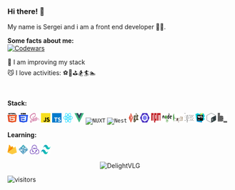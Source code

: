### Hi there! 👋 
My name is Sergei and i am a front end developer 🔰💎.

**Some facts about me:**</br>
    <a href="https://www.codewars.com/users/DelightVLG" target="_blank">
      <img src="https://www.codewars.com/users/DelightVLG/badges/micro" alt="Codewars"/>
    </a></br>
    
   🚀 I am improving my stack<br/>
   😼 I love activities: ⚽️🎾⛳️🏂🏄🏊
   
<br/>

**Stack:**

<code><img height="21" width="21" src="./icons/html-5.svg" alt="HTML5"></code>
<code><img height="21" width="21" src="./icons/css-3.svg" alt="CSS3"></code>
<code><img height="21" width="21" src="./icons/sass.svg" alt="SASS"></code>
<code><img height="21" width="21" src="./icons/javascript.svg" alt="JS"></code>
<code><img height="21" width="21" src="./icons/typescript-icon.svg" alt="TS"></code>
<code><img height="21" width="21" src="./icons/react.svg" alt="React"></code>
<code><img height="21" width="21" src="./icons/vue.svg" alt="VUE"></code>
<code><img height="21" width="21" src="./icons/nuxt.svg" alt="NUXT"></code>
<code><img height="21" width="21" src="./icons/nest.svg" alt="Nest"></code>
<code><img height="21" width="21" src="./icons/git.svg" alt="Git"></code>
<code><img height="21" width="21" src="./icons/eslint.svg" alt="ESlint"></code>
<code><img height="21" width="21" src="./icons/npm.svg" alt="NPM"></code>
<code><img height="21" width="21" src="./icons/nodejs.svg" alt="node"></code>
<code><img height="21" width="21" src="./icons/mongodb.svg" alt="mongoDB"></code>
<code><img height="21" width="21" src="./icons/express.svg" alt="express"></code>
<code><img height="21" width="21" src="./icons/webstorm.svg" alt="WS"></code>
<code><img height="21" width="21" src="./icons/bash-icon.svg" alt="Bash"></code>
<code><img height="21" width="21" src="./icons/bem.svg" alt="BEM"></code>


**Learning:**

<code><img height="21" width="21" src="./icons/firebase.svg" alt="FireBase"></code>
<code><img height="21" width="21" src="./icons/netlify.svg" alt="Netlify"></code>
<code><img height="21" width="21" src="./icons/redux.svg" alt="Redux"></code>
<code><img height="21" width="21" src="./icons/tailwindcss-icon.svg" alt="tailwindcss"></code>

<p align="center">
  <img src="https://github-readme-stats.vercel.app/api/top-langs?username=DelightVLG&show_icons=true&locale=en&layout=compact&count_private=true&theme=gruvbox&hide=python&langs_count=8" alt="DelightVLG" />
</p>


<p><img src="https://visitor-badge.glitch.me/badge?page_id=DelightVLG.DelightVLG" alt="visitors"></p>
